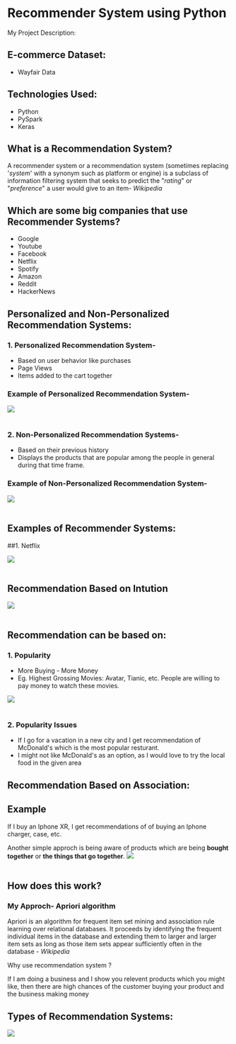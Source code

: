 # Recommender System using Python
My Project Description: 

## E-commerce Dataset: 
* Wayfair Data

## Technologies Used:
* Python
* PySpark
* Keras

## What is a Recommendation System?
A recommender system or a recommendation system (sometimes replacing '_system_' with a synonym such as platform or engine) is a subclass of information filtering system that seeks to predict the "_rating_" or "_preference_" a user would give to an item- _Wikipedia_

## Which are some big companies that use Recommender Systems?
* Google
* Youtube
* Facebook
* Netflix
* Spotify
* Amazon
* Reddit 
* HackerNews

## Personalized and Non-Personalized Recommendation Systems:
### 1. Personalized Recommendation System- 
 * Based on user behavior like purchases
 * Page Views
 * Items added to the cart together
 
 ### Example of Personalized Recommendation System-
 ![](https://miro.medium.com/max/1332/1*GBbvK7fb6vxEo9l92zp2Kw.png)<br><br>
 
 
### 2. Non-Personalized Recommendation Systems- 
   * Based on their previous history
   * Displays the products that are popular among the people in general during that time frame.
   
  ### Example of Non-Personalized Recommendation System-
 ![](https://miro.medium.com/max/861/1*ndNki25rEmCZxra6nfsZ7Q.png)<br><br>
   
   
## Examples of Recommender Systems: 
##1. Netflix

![](https://miro.medium.com/max/2569/1*6IieubHlYTll0hVoB_76tA.png)<br><br>

## Recommendation Based on Intution

![](https://s3-ap-south-1.amazonaws.com/av-blog-media/wp-content/uploads/2018/05/0o0zVW2O6Rv-LI5Mu.png)<br><br>

## Recommendation can be based on:

### 1. Popularity
* More Buying - More Money
* Eg. Highest Grossing Movies: Avatar, Tianic, etc. People are willing to pay money to watch these movies.

![](https://i.ytimg.com/vi/1HtruA2goY0/hqdefault.jpg)<br><br>


### 2. Popularity Issues
* If I go for a vacation in a new city and I get recommendation of McDonald's which is the most popular resturant. 
* I might not like McDonald's as an option, as I would love to try the local food in the given area

## Recommendation Based on Association:

## Example 
If I buy an Iphone XR, I get recommendations of of buying an Iphone charger, case, etc.

Another simple approch is being aware of products which are being **bought together** or **the things that go together**.
![](https://miro.medium.com/max/2175/1*0L6ADAylyU1Hx1hflzOjFQ.png)<br><br>

## How does this work?
### My Approch- Apriori algorithm

Apriori is an algorithm for frequent item set mining and association rule learning over relational databases. It proceeds by identifying the frequent individual items in the database and extending them to larger and larger item sets as long as those item sets appear sufficiently often in the database - _Wikipedia_













Why use recommendation system ?

If I am doing a business and I show you relevent products which you might like, then there are high chances of the customer buying your product and the business making money


## Types of Recommendation Systems:
![](https://ars.els-cdn.com/content/image/1-s2.0-S1110866515000341-gr2.jpg)<br><br>


